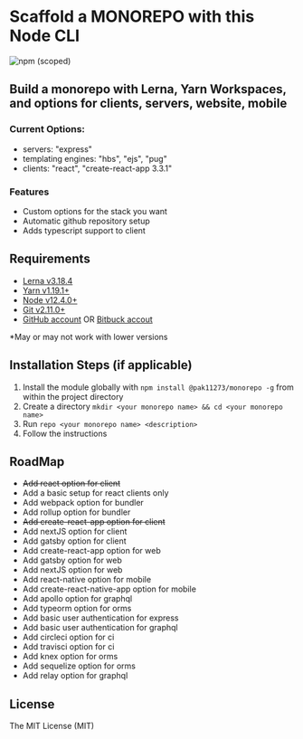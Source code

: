 # Scaffold a MONOREPO with this Node CLI

![npm (scoped)](https://img.shields.io/npm/v/@pak11273/monorepo)

## Build a monorepo with Lerna, Yarn Workspaces, and options for clients, servers, website, mobile

### Current Options:

- servers: "express"
- templating engines: "hbs", "ejs", "pug"
- clients: "react", "create-react-app 3.3.1"

### Features

- Custom options for the stack you want
- Automatic github repository setup
- Adds typescript support to client

## Requirements

- [Lerna v3.18.4](https://lerna.js.org/)
- [Yarn v1.19.1+](https://classic.yarnpkg.com/en/docs/install#windows-stable)
- [Node v12.4.0+](http://nodejs.org/)
- [Git v2.11.0+](https://git-scm.com/)
- [GitHub account](https://github.com/) OR [Bitbuck accout](https://bitbucket.org)

\*May or may not work with lower versions

## Installation Steps (if applicable)

1. Install the module globally with `npm install @pak11273/monorepo -g` from within the project directory
2. Create a directory `mkdir <your monorepo name> && cd <your monorepo name>`
3. Run `repo <your monorepo name> <description>`
4. Follow the instructions

## RoadMap

- ~~Add react option for client~~
- Add a basic setup for react clients only
- Add webpack option for bundler
- Add rollup option for bundler
- ~~Add create-react-app option for client~~
- Add nextJS option for client
- Add gatsby option for client
- Add create-react-app option for web
- Add gatsby option for web
- Add nextJS option for web
- Add react-native option for mobile
- Add create-react-native-app option for mobile
- Add apollo option for graphql
- Add typeorm option for orms
- Add basic user authentication for express
- Add basic user authentication for graphql
- Add circleci option for ci
- Add travisci option for ci
- Add knex option for orms
- Add sequelize option for orms
- Add relay option for graphql

## License

The MIT License (MIT)
